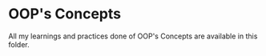 # OOP's Concepts

All my learnings and practices done of OOP's Concepts are available in this folder.

